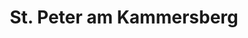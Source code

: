 ---
title: St. Peter am Kammersberg
url: /st-peter-am-kammersberg/
latitude: 47.187
longitude: 14.189
---